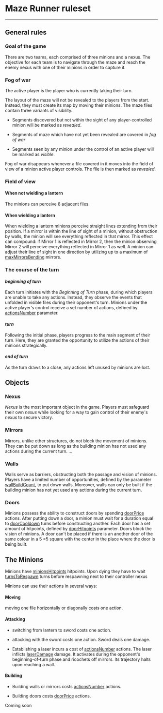 # Maze Runner ruleset

---

## General rules

### Goal of the game

There are two teams, each comprised of three minions and a nexus. The objective for each team is to navigate through the maze and reach the enemy nexus with one of their minions in order to capture it.

### Fog of war

The active player is the player who is currently taking their turn.

The layout of the maze will not be revealed to the players from the start. Instead, they must create its map by moving their minions. The maze files contain three variants of visibility.
<!-- check the grammar above -->
* Segments discovered but not within the sight of any player-controlled minion will be marked as _revealed_.

* Segments of maze which have not yet been revealed are covered in _fog of war_

* Segments seen by any minion under the control of an active player will be marked as _visible_.

Fog of war disappears whenever a file covered in it moves into the field of view of a minion active player controls. The file is then marked as _revealed_.
<!-- TODO: write when does the fog of war disappear -->

### Field of view

#### When not wielding a lantern

The minions can perceive $8$ adjacent files. 


#### When wielding a lantern
When wielding a lantern minions perceive straight lines extending from their position. If a mirror is within the line of sight of a minion, without obstruction by walls, the minion will see everything reflected in that mirror. This effect can compound: if Mirror $1$ is reflected in Mirror $2$, then the minion observing Mirror $2$ will perceive everything reflected in Mirror $1$ as well. A minion can adjust their line of sight in one direction by utilizing up to a maximum of [maxMirrorsBending](./Game%20Parameters.md) mirrors.

### The course of the turn

#### _beginning of turn_

Each turn initiates with the _Beginning of Turn_ phase, during which players are unable to take any actions. Instead, they observe the events that unfolded in visible files during their opponent's turn. Minions under the active player's control receive a set number of actions, defined by [actionsNumber](./Game%20Parameters.md) parameter.

<!-- Maybe in some situations state of _revealed_ files could be observed. For example destroying a door -->

#### _turn_

Following the initial phase, players progress to the main segment of their turn. Here, they are granted the opportunity to utilize the actions of their minions strategically.

#### _end of turn_

As the turn draws to a close, any actions left unused by minions are lost.

<!-- Unless... -->

## Objects

### Nexus

_Nexus_ is the most important object in the game. Players must safeguard their own _nexus_ while looking for a way to gain control of their enemy's _nexus_ to secure victory.
<!-- Insert the structure that spawns alongside the nexus -->

### Mirrors

Mirrors, unlike other structures, do not block the movement of minions. They can be put down as long as the building minion has not used any actions during the current turn. ...

<!-- Write more about the mirrors -->

### Walls 
Walls serve as barriers, obstructing both the passage and vision of minions. Players have a limited number of opportunities, defined by the parameter [wallBuildCount](./Game%20Parameters.md), to put down walls. Moreover, walls can only be built if the building minion has not yet used any actions during the current turn.

<!-- In which file is the wall placed upon building it? -->

### Doors

Minions possess the ability to construct doors by spending [doorPrice](./Game%20Parameters.md) actions. After putting down a door, a minion must wait for a duration equal to [doorCooldown](Game%20Parameters.md) turns before constructing another. Each door has a set amount of hitpoints, defined by [doorHitpoints](./Game%20Parameters.md) parameter. Doors block the vision of minions. A door can't be placed if there is an another door of the same colour in a 5 $\times$5 square with the center in the place where the door is being built.

<!-- Maybe the number of doors that can be built should be limited -->

## The Minions

Minions have [minionsHitpoints](./Game%20Parameters.md) hitpoints. Upon dying they have to wait [turnsToRespawn](./Game%20Parameters.md) turns before respawning next to their controller nexus 

Minions can use their actions in several ways:

#### Moving

moving one file horizontally or diagonally costs one action.

#### Attacking

- switching from lantern to sword costs one action.

- attacking with the sword costs one action. Sword deals one damage.

- Establishing a laser incurs a cost of [actionsNumber](./Game%20Parameters.md) actions. The laser inflicts [laserDamage](./Game%20Parameters.md) damage. It activates during the opponent's beginning-of-turn phase and ricochets off mirrors. Its trajectory halts upon reaching a wall.
 
#### Building

- Building walls or mirrors costs [actionsNumber](./Game%20Parameters.md) actions.

- Building doors costs [doorPrice](./Game%20Parameters.md) actions.


    


Coming soon
